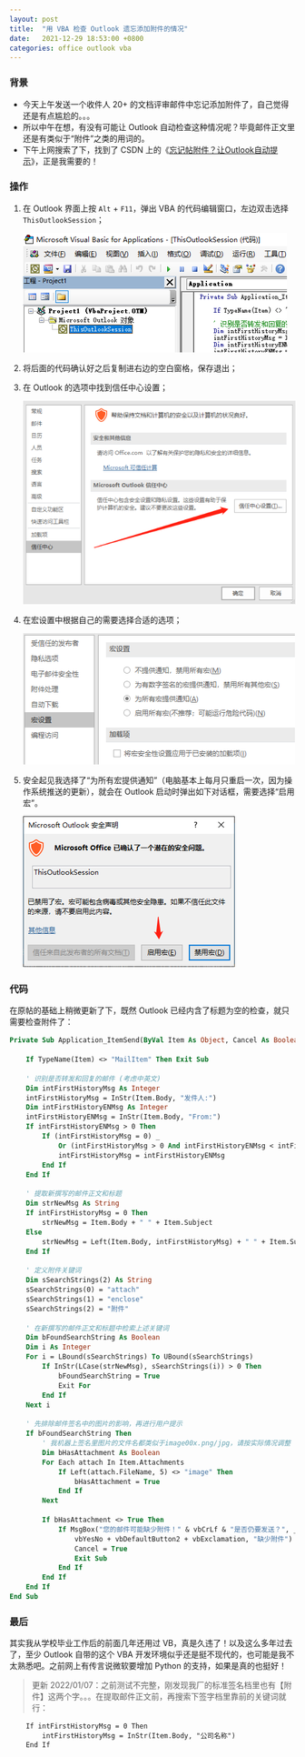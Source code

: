```yaml
---
layout: post
title:  "用 VBA 检查 Outlook 遗忘添加附件的情况"
date:   2021-12-29 18:53:00 +0800
categories: office outlook vba
---
```


### 背景

* 今天上午发送一个收件人 20+ 的文档评审邮件中忘记添加附件了，自己觉得还是有点尴尬的。。。
* 所以中午在想，有没有可能让 Outlook 自动检查这种情况呢？毕竟邮件正文里还是有类似于“附件”之类的用词的。
* 下午上网搜索了下，找到了 CSDN 上的《[忘记帖附件？让Outlook自动提示](https://blog.csdn.net/peachpi/article/details/46976395)》，正是我需要的！

### 操作

1. 在 Outlook 界面上按 `Alt` + `F11`，弹出 VBA 的代码编辑窗口，左边双击选择 `ThisOutlookSession`；

   ![VBA](/images/outlook_vba.png)

2. 将后面的代码确认好之后复制进右边的空白窗格，保存退出；

3. 在 Outlook 的选项中找到信任中心设置；

   ![Trust Center](/images/outlook_trust_center.png)

4. 在宏设置中根据自己的需要选择合适的选项；

   ![Macro](/images/outlook_macro.png)

5. 安全起见我选择了“为所有宏提供通知”（电脑基本上每月只重启一次，因为操作系统推送的更新），就会在 Outlook 启动时弹出如下对话框，需要选择“启用宏”。

   ![Start](/images/outlook_start.png)

### 代码

在原帖的基础上稍微更新了下，既然 Outlook 已经内含了标题为空的检查，就只需要检查附件了：

~~~vb
Private Sub Application_ItemSend(ByVal Item As Object, Cancel As Boolean)
    
    If TypeName(Item) <> "MailItem" Then Exit Sub
   
    ' 识别是否转发和回复的邮件 (考虑中英文)
    Dim intFirstHistoryMsg As Integer
    intFirstHistoryMsg = InStr(Item.Body, "发件人:")
    Dim intFirstHistoryENMsg As Integer
    intFirstHistoryENMsg = InStr(Item.Body, "From:")
    If intFirstHistoryENMsg > 0 Then
        If (intFirstHistoryMsg = 0) _
            Or (intFirstHistoryMsg > 0 And intFirstHistoryENMsg < intFirstHistoryMsg) Then
            intFirstHistoryMsg = intFirstHistoryENMsg
        End If
    End If

    ' 提取新撰写的邮件正文和标题
    Dim strNewMsg As String
    If intFirstHistoryMsg = 0 Then
        strNewMsg = Item.Body + " " + Item.Subject
    Else
        strNewMsg = Left(Item.Body, intFirstHistoryMsg) + " " + Item.Subject
    End If

    ' 定义附件关键词
    Dim sSearchStrings(2) As String
    sSearchStrings(0) = "attach"
    sSearchStrings(1) = "enclose"
    sSearchStrings(2) = "附件"

    ' 在新撰写的邮件正文和标题中检索上述关键词
    Dim bFoundSearchString As Boolean
    Dim i As Integer
    For i = LBound(sSearchStrings) To UBound(sSearchStrings)
        If InStr(LCase(strNewMsg), sSearchStrings(i)) > 0 Then
            bFoundSearchString = True
            Exit For
        End If
    Next i

    ' 先排除邮件签名中的图片的影响，再进行用户提示
    If bFoundSearchString Then
        ' 我机器上签名里图片的文件名都类似于image00x.png/jpg，请按实际情况调整
        Dim bHasAttachment As Boolean
        For Each attach In Item.Attachments
            If Left(attach.FileName, 5) <> "image" Then
                bHasAttachment = True
            End If
        Next
        
        If bHasAttachment <> True Then
            If MsgBox("您的邮件可能缺少附件！" & vbCrLf & "是否仍要发送？", _
                vbYesNo + vbDefaultButton2 + vbExclamation, "缺少附件") = vbNo Then
                Cancel = True
                Exit Sub
            End If
        End If
    End If
End Sub
~~~

### 最后

其实我从学校毕业工作后的前面几年还用过 VB，真是久违了！以及这么多年过去了，至少 Outlook 自带的这个 VBA 开发环境似乎还是挺不现代的，也可能是我不太熟悉吧。之前网上有传言说微软要增加 Python 的支持，如果是真的也挺好！


> 更新 2022/01/07：之前测试不完整，刚发现我厂的标准签名档里也有【附件】这两个字。。。在提取邮件正文前，再搜索下签字档里靠前的关键词就行：

~~~
    If intFirstHistoryMsg = 0 Then
        intFirstHistoryMsg = InStr(Item.Body, "公司名称")
    End If
~~~

<script src="https://utteranc.es/client.js"
        repo="yingang/yingang.github.io"
        issue-term="pathname"
        label="Comment"
        theme="github-light"
        crossorigin="anonymous"
        async>
</script>